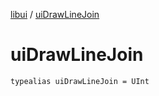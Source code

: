[libui](index.md) / [uiDrawLineJoin](./ui-draw-line-join.md)

# uiDrawLineJoin

`typealias uiDrawLineJoin = UInt`